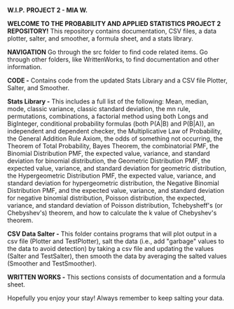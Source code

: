 **W.I.P.**
**PROJECT 2 - MIA W.**

**WELCOME TO THE PROBABILITY AND APPLIED STATISTICS PROJECT 2 REPOSITORY!**
This repository contains documentation, CSV files, a data plotter, salter, and smoother, a formula sheet, and a stats library.

**NAVIGATION** Go through the src folder to find code related items. Go through other folders, like WrittenWorks, to find documentation and other information.

**CODE -**
Contains code from the updated Stats Library and a CSV file Plotter, Salter, and Smoother.

**Stats Library -** This includes a full list of the following:
Mean, median, mode, classic variance, classic standard deviation, the mn rule, permutations,
combinations, a factorial method using both Longs and BigInteger, conditional probability formulas
(both P(A|B) and P(B|A)), an independent and dependent checker, the Multiplicative Law of
Probability, the General Addition Rule Axiom, the odds of something not occurring,
the Theorem of Total Probability, Bayes Theorem, the combinatorial PMF, the Binomial Distribution PMF,
the expected value, variance, and standard deviation for binomial distribution, the Geometric
Distribution PMF, the expected value, variance, and standard deviation for geometric distribution,
the Hypergeometric Distribution PMF, the expected value, variance, and standard deviation for
hypergeometric distribution, the Negative Binomial Distribution PMF, and the expected value,
variance, and standard deviation for negative binomial distribution, Poisson distribution, the expected, variance,
and standard deviation of Poisson distribution, Tchebysheff's (or Chebyshev's) theorem, and how to calculate the k
value of Chebyshev's theorem.

**CSV Data Salter -** This folder contains programs that will plot output in a csv file (Plotter and TestPlotter),
salt the data (i.e., add "garbage" values to the data to avoid detection) by taking a csv file and updating the values
(Salter and TestSalter), then smooth the data by averaging the salted values (Smoother and TestSmoother).


**WRITTEN WORKS -**
This sections consists of documentation and a formula sheet.

Hopefully you enjoy your stay! Always remember to keep salting your data.
